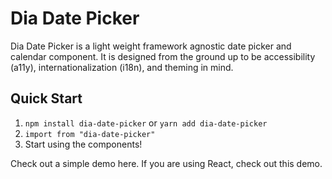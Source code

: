 # Dia Date Picker

Dia Date Picker is a light weight framework agnostic date picker and calendar component. It is designed from the ground up to be accessibility (a11y), internationalization (i18n), and theming in mind.

## Quick Start

1. `npm install dia-date-picker` or `yarn add dia-date-picker`
2. `import from "dia-date-picker"`
3. Start using the components!

Check out a simple demo here. If you are using React, check out this demo.

